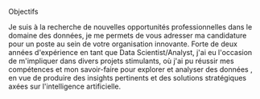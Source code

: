 Objectifs

Je suis à la recherche de nouvelles opportunités professionnelles dans le domaine des données, je me permets de vous adresser ma candidature pour un poste au sein de votre organisation innovante.
Forte de deux années d'expérience en tant que Data Scientist/Analyst, j'ai eu l'occasion de m'impliquer dans divers projets stimulants, où j'ai pu réussir mes compétences et mon savoir-faire pour explorer et analyser des données , en vue de produire des insights pertinents et des solutions stratégiques axées sur l'intelligence artificielle.
